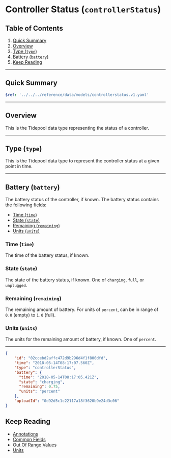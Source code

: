 <!-- omit in toc -->
# Controller Status (`controllerStatus`)

<!-- omit in toc -->
## Table of Contents

1. [Quick Summary](#quick-summary)
2. [Overview](#overview)
3. [Type (`type`)](#type-type)
4. [Battery (`battery`)](#battery-battery)
5. [Keep Reading](#keep-reading)

---

## Quick Summary

```yaml json_schema
$ref: '../../../reference/data/models/controllerstatus.v1.yaml'
```

---

## Overview

This is the Tidepool data type representing the status of a controller.

---

## Type (`type`)

This is the Tidepool data type to represent the controller status at a given point in time.

---

## Battery (`battery`)

The battery status of the controller, if known. The battery status contains the following fields:

* [Time (`time`)](#time-time)
* [State (`state`)](#state-state)
* [Remaining (`remaining`)](#remaining-remaining)
* [Units (`units`)](#units-units)

<!-- omit in toc -->
### Time (`time`)

The time of the battery status, if known.

<!-- omit in toc -->
### State (`state`)

The state of the battery status, if known. One of `charging`, `full`, or `unplugged`.

<!-- omit in toc -->
### Remaining (`remaining`)

The remaining amount of battery. For units of `percent`, can be in range of `0.0` (empty) to `1.0` (full).

<!-- omit in toc -->
### Units (`units`)

The units for the remaining amount of battery, if known. One of `percent`.

---

```json title="Example" lineNumbers=true
{
    "id": "02ccebd2affc472d9b296d4f1f800dfd",
    "time": "2018-05-14T08:17:07.560Z",
    "type": "controllerStatus",
    "battery": {
      "time": "2018-05-14T08:17:05.421Z",
      "state": "charging",
      "remaining": 0.75,
      "units": "percent"
    },
    "uploadId": "0d92d5c1c22117a18f3620b9e24d3c06"
}
```

## Keep Reading

* [Annotations](../annotations.md)
* [Common Fields](../common-fields.md)
* [Out Of Range Values](../oor-values.md)
* [Units](../units.md)
